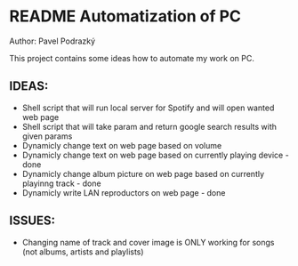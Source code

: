 # README Automatization of PC
Author: Pavel Podrazký

This project contains some ideas how to automate my work on PC.

## IDEAS:
* Shell script that will run local server for Spotify and will open wanted web page
* Shell script that will take param and return google search results with given params
* Dynamicly change text on web page based on volume
* Dynamicly change text on web page based on currently playing device - done
* Dynamicly change album picture on web page based on currently playinng track - done
* Dynamicly write LAN reproductors on web page - done

## ISSUES:
* Changing name of track and cover image is ONLY working for songs (not albums, artists and playlists)
